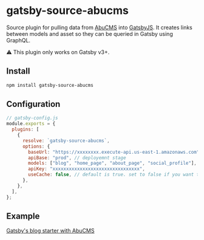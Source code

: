# gatsby-source-abucms

Source plugin for pulling data from [AbuCMS](https://github.com/kdcio/abu) into [GatsbyJS](https://www.gatsbyjs.com/). It creates links between models and asset so they can be queried in Gatsby using GraphQL.

:warning: This plugin only works on Gatsby v3+.

## Install

```bash
npm install gatsby-source-abucms
```

## Configuration

```js
// gatsby-config.js
module.exports = {
  plugins: [
    {
      resolve: `gatsby-source-abucms`,
      options: {
        baseUrl: "https://xxxxxxxx.execute-api.us-east-1.amazonaws.com",
        apiBase: "prod", // deployemnt stage
        models: ["blog", "home_page", "about_page", "social_profile"], // modelId
        apiKey: "xxxxxxxxxxxxxxxxxxxxxxxxxxxxxxxx",
        useCache: false, // default is true. set to false if you want to debug.
      },
    },
  ],
};
```

## Example

[Gatsby's blog starter with AbuCMS](https://github.com/kdcio/gatsby-starter-blog-abucms)
